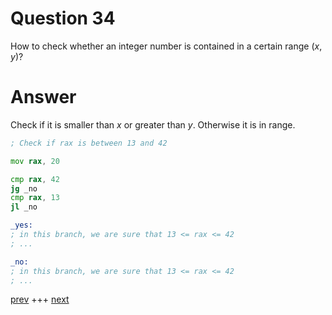 
# Question 34


How to check whether an integer number is contained in a certain range $(x,y)$?


# Answer




Check if it is smaller than $x$ or greater than $y$. Otherwise it is in range.

```asm
; Check if rax is between 13 and 42 

mov rax, 20

cmp rax, 42
jg _no
cmp rax, 13
jl _no

_yes:
; in this branch, we are sure that 13 <= rax <= 42
; ...

_no:
; in this branch, we are sure that 13 <= rax <= 42
; ...

```




[prev](033.md) +++ [next](035.md)
